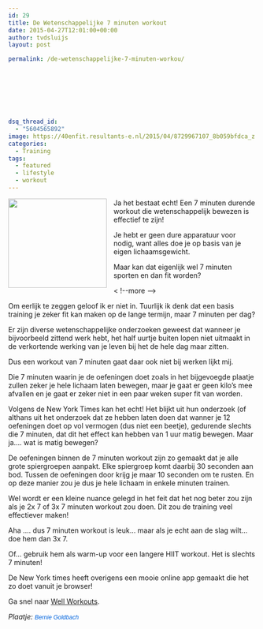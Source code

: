 ```yaml
---
id: 29
title: De Wetenschappelijke 7 minuten workout
date: 2015-04-27T12:01:00+00:00
author: tvdsluijs
layout: post

permalink: /de-wetenschappelijke-7-minuten-workou/








dsq_thread_id:
  - "5604565892"
image: https://40enfit.resultants-e.nl/2015/04/8729967107_8b059bfdca_z.jpg
categories:
  - Training
tags:
  - featured
  - lifestyle
  - workout
---
```

<div class="separator" style="clear: both; text-align: center;">
  <a href="https://farm8.staticflickr.com/7324/8729967107_8b059bfdca_z.jpg" imageanchor="1" style="clear: left; float: left; margin-bottom: 1em; margin-right: 1em;"><img border="0" height="181" src="https://farm8.staticflickr.com/7324/8729967107_8b059bfdca_z.jpg" width="200" /></a>
</div>

Ja het bestaat echt! Een 7 minuten durende workout die wetenschappelijk bewezen is effectief te zijn!

Je hebt er geen dure apparatuur voor nodig, want alles doe je op basis van je eigen lichaamsgewicht.

Maar kan dat eigenlijk wel 7 minuten sporten en dan fit worden?
  
< !--more -->

Om eerlijk te zeggen geloof ik er niet in. Tuurlijk ik denk dat een basis training je zeker fit kan maken op de lange termijn, maar 7 minuten per dag?

Er zijn diverse wetenschappelijke onderzoeken geweest dat wanneer je bijvoorbeeld zittend werk hebt, het half uurtje buiten lopen niet uitmaakt in de verkortende werking van je leven bij het de hele dag maar zitten.

Dus een workout van 7 minuten gaat daar ook niet bij werken lijkt mij.

Die 7 minuten waarin je de oefeningen doet zoals in het bijgevoegde plaatje zullen zeker je hele lichaam laten bewegen, maar je gaat er geen kilo&#8217;s mee afvallen en je gaat er zeker niet in een paar weken super fit van worden.

Volgens de New York Times kan het echt!&nbsp;Het blijkt uit hun onderzoek (of althans uit het onderzoek dat ze hebben laten doen dat wanner je 12 oefeningen doet op vol vermogen (dus niet een beetje), gedurende slechts die 7 minuten, dat dit het effect kan hebben van 1 uur matig bewegen. Maar ja&#8230;. wat is matig bewegen?

De oefeningen binnen de 7 minuten workout zijn zo gemaakt dat je alle grote spiergroepen aanpakt. Elke spiergroep komt daarbij 30 seconden aan bod. Tussen de oefeningen door krijg je maar 10 seconden om te rusten. En op deze manier zou je dus je hele lichaam in enkele minuten trainen.

Wel wordt er een kleine nuance gelegd in het feit dat het nog beter zou zijn als je 2x 7 of 3x 7 minuten workout zou doen. Dit zou de training veel effectiever maken!

Aha &#8230;. dus 7 minuten workout is leuk&#8230; maar als je echt aan de slag wilt&#8230; doe hem dan 3x 7.

Of&#8230; gebruik hem als warm-up voor een langere HIIT workout. Het is slechts 7 minuten!

De New York times heeft overigens een mooie online app gemaakt die het zo doet vanuit je browser!

Ga snel naar <a href="http://well.blogs.nytimes.com/projects/workouts/" target="_blank">Well Workouts</a>.

_Plaatje:&nbsp;<a href="https://www.flickr.com/photos/irisheyes/" style="background-color: #fefefe; color: #0063dc; font-family: Arial, Helvetica, sans-serif; font-size: 12px; line-height: 18px; text-decoration: none;">Bernie Goldbach</a>_